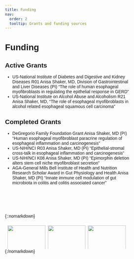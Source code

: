 ```yaml
---
title: Funding
nav:
  order: 2
  tooltip: Grants and funding sources
---
```


# <i class="fas fa-tools"></i>Funding

## Active Grants

- US-National Institute of Diabetes and Digestive and Kidney Diseases R01 Anisa Shaker, MD, Division of Gastrointestinal and Liver Diseases (PI) “The role of human esophageal myofibroblasts in regulating the epithelial response in GERD”
- US-National Institute on Alcohol Abuse and Alcoholism R21 Anisa Shaker, MD, “The role of esophageal myofibroblasts in alcohol related esophageal squamous cell carcinoma”

## Completed Grants

- DeGregorio Family Foundation Grant Anisa Shaker, MD (PI) “Human esophageal myofibroblast paracrine regulation of esophageal inflammation and carcinogenesis”
- US-NIH/NCI R03 Anisa Shaker, MD (PI) “Epithelial-stromal cross-talk in esophageal inflammation and carcinogenesis”
- US-NIH/NCI K08 Anisa Shaker, MD (PI) “Epimorphin deletion alters stem cell niche myofibroblast secretion”
- AGA-General Mills Bell Institute of Health and Nutrition Research Scholar Award in Gut Physiology and Health  Anisa Shaker, MD (PI) “Innate immune cell modulation of gut microbiota in colitis and colitis associated cancer”

<br></br>
<br></br>

{::nomarkdown}
<style>
* {
  box-sizing: border-box;
}

body {
  margin: 0;
  font-family: Arial;
}

.header {
  text-align: center;
  padding: 32px;
}

.row {
  display: -ms-flexbox; /* IE10 */
  display: flex;
  -ms-flex-wrap: wrap; /* IE10 */
  flex-wrap: wrap;
  padding: 0 4px;
}

/* Create four equal columns that sits next to each other */
.column {
  -ms-flex: 33%; /* IE10 */
  flex: 33%;
  max-width: 33%;
  padding: 0 4px;
}

.column img {
  margin-top: 8px;
  vertical-align: middle;
  width: 100%;
}

/* Responsive layout - makes a two column-layout instead of four columns */
@media screen and (max-width: 800px) {
  .column {
    -ms-flex: 50%;
    flex: 50%;
    max-width: 50%;
  }
}

/* Responsive layout - makes the two columns stack on top of each other instead of next to each other */
@media screen and (max-width: 600px) {
  .column {
    -ms-flex: 100%;
    flex: 100%;
    max-width: 100%;
  }
}
</style>
<body>
<!-- Photo Grid -->
<div class="row"> 
  <div class="column">
    <a href="https://www.niddk.nih.gov/"><img src="https://www.niddk.nih.gov/-/media/Images/Components/common/site-logo-full.svg" style="width:100%"></a>
    <a href="https://www.niaaa.nih.gov/"><img src="https://www.niaaa.nih.gov/sites/default/themes/solstice/niaaa-logo.png" style="width:100%"></a>
    <a href="https://keck.usc.edu/"><img src="https://upload.wikimedia.org/wikipedia/commons/1/13/Keck_School_of_Medicine_logo.svg" style="width:100%"></a>
  </div>
  <div class="column">
    <a href="https://degregorio.org/"><img src="https://degregorio.org/wp-content/uploads/2021/03/DeGregorio-logo.png" style="width:100%"></a>
    <a href="https://www.nih.gov/"><img src="https://www.nih.gov/sites/all/themes/nih/images/nih-logo-color.png" style="width:100%"></a>
  </div>  
  <div class="column">
    <a href="https://www.cancer.gov/"><img src="https://upload.wikimedia.org/wikipedia/commons/0/0b/NCI_Stacked_COLOR.png" style="width:100%"></a>
    <a href="https://www.bellinstitute.com/"><img src="https://www.bellinstitute.com/-/media/bellinstitute/images/common/logos/logo.ashx" style="width:100%"></a>
  </div>
</div>
</body>
{:/nomarkdown}
